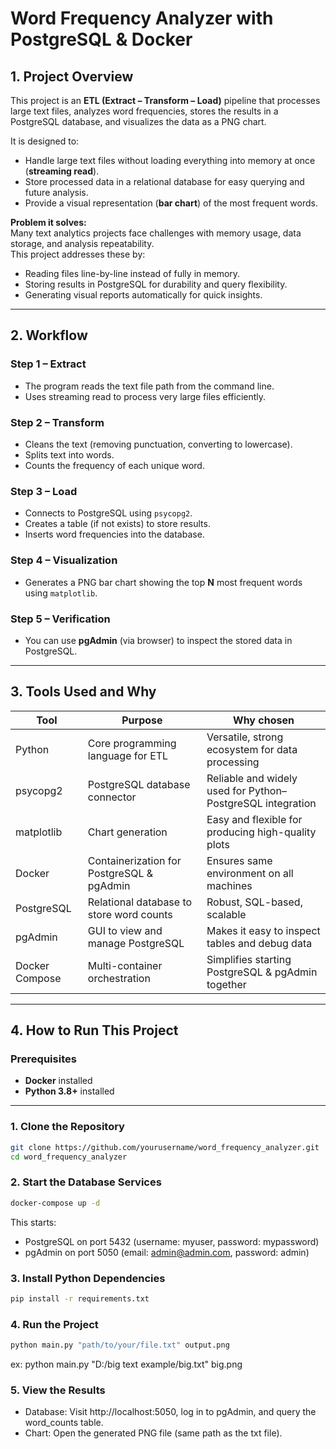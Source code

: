 # Word Frequency Analyzer with PostgreSQL & Docker

## 1. Project Overview
This project is an **ETL (Extract – Transform – Load)** pipeline that processes large text files, analyzes word frequencies, stores the results in a PostgreSQL database, and visualizes the data as a PNG chart.

It is designed to:
- Handle large text files without loading everything into memory at once (**streaming read**).
- Store processed data in a relational database for easy querying and future analysis.
- Provide a visual representation (**bar chart**) of the most frequent words.

**Problem it solves:**  
Many text analytics projects face challenges with memory usage, data storage, and analysis repeatability.  
This project addresses these by:
- Reading files line-by-line instead of fully in memory.
- Storing results in PostgreSQL for durability and query flexibility.
- Generating visual reports automatically for quick insights.

---

## 2. Workflow

### Step 1 – Extract
- The program reads the text file path from the command line.
- Uses streaming read to process very large files efficiently.

### Step 2 – Transform
- Cleans the text (removing punctuation, converting to lowercase).
- Splits text into words.
- Counts the frequency of each unique word.

### Step 3 – Load
- Connects to PostgreSQL using `psycopg2`.
- Creates a table (if not exists) to store results.
- Inserts word frequencies into the database.

### Step 4 – Visualization
- Generates a PNG bar chart showing the top **N** most frequent words using `matplotlib`.

### Step 5 – Verification
- You can use **pgAdmin** (via browser) to inspect the stored data in PostgreSQL.

---

## 3. Tools Used and Why

| Tool           | Purpose                                  | Why chosen |
|----------------|------------------------------------------|------------|
| Python         | Core programming language for ETL        | Versatile, strong ecosystem for data processing |
| psycopg2       | PostgreSQL database connector            | Reliable and widely used for Python–PostgreSQL integration |
| matplotlib     | Chart generation                         | Easy and flexible for producing high-quality plots |
| Docker         | Containerization for PostgreSQL & pgAdmin| Ensures same environment on all machines |
| PostgreSQL     | Relational database to store word counts | Robust, SQL-based, scalable |
| pgAdmin        | GUI to view and manage PostgreSQL        | Makes it easy to inspect tables and debug data |
| Docker Compose | Multi-container orchestration            | Simplifies starting PostgreSQL & pgAdmin together |

---

## 4. How to Run This Project

### Prerequisites
- **Docker** installed  
- **Python 3.8+** installed  

---

### 1. Clone the Repository
```bash
git clone https://github.com/yourusername/word_frequency_analyzer.git
cd word_frequency_analyzer
```
### 2.  Start the Database Services
```bash
docker-compose up -d
```
This starts:
- PostgreSQL on port 5432 (username: myuser, password: mypassword)
- pgAdmin on port 5050 (email: admin@admin.com, password: admin)
  
### 3. Install Python Dependencies
```bash
pip install -r requirements.txt
```

### 4. Run the Project
``` bash
python main.py "path/to/your/file.txt" output.png
```
ex: python main.py "D:/big text example/big.txt" big.png

### 5. View the Results
- Database: Visit http://localhost:5050, log in to pgAdmin, and query the word_counts table.
- Chart: Open the generated PNG file (same path as the txt file).

